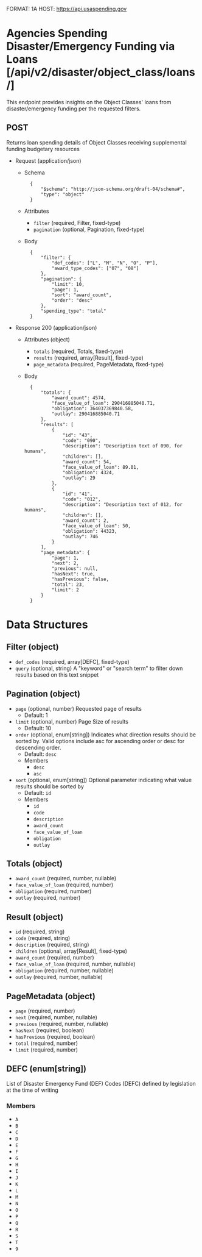 FORMAT: 1A
HOST: https://api.usaspending.gov

# Agencies Spending Disaster/Emergency Funding via Loans [/api/v2/disaster/object_class/loans/]

This endpoint provides insights on the Object Classes' loans from disaster/emergency funding per the requested filters.

## POST

Returns loan spending details of Object Classes receiving supplemental funding budgetary resources

+ Request (application/json)
    + Schema

            {
                "$schema": "http://json-schema.org/draft-04/schema#",
                "type": "object"
            }

    + Attributes
        + `filter` (required, Filter, fixed-type)
        + `pagination` (optional, Pagination, fixed-type)
    + Body


            {
                "filter": {
                    "def_codes": ["L", "M", "N", "O", "P"],
                    "award_type_codes": ["07", "08"]
                },
                "pagination": {
                    "limit": 10,
                    "page": 1,
                    "sort": "award_count",
                    "order": "desc"
                },
                "spending_type": "total"
            }

+ Response 200 (application/json)
    + Attributes (object)
        + `totals` (required, Totals, fixed-type)
        + `results` (required, array[Result], fixed-type)
        + `page_metadata` (required, PageMetadata, fixed-type)

    + Body


            {
                "totals": {
                    "award_count": 4574,
                    "face_value_of_loan": 290416885040.71,
                    "obligation": 364037369840.58,
                    "outlay": 290416885040.71
                },
                "results": [
                    {
                        "id": "43",
                        "code": "090",
                        "description": "Description text of 090, for humans",
                        "children": [],
                        "award_count": 54,
                        "face_value_of_loan": 89.01,
                        "obligation": 4324,
                        "outlay": 29
                    },
                    {
                        "id": "41",
                        "code": "012",
                        "description": "Description text of 012, for humans",
                        "children": [],
                        "award_count": 2,
                        "face_value_of_loan": 50,
                        "obligation": 44323,
                        "outlay": 746
                    }
                ],
                "page_metadata": {
                    "page": 1,
                    "next": 2,
                    "previous": null,
                    "hasNext": true,
                    "hasPrevious": false,
                    "total": 23,
                    "limit": 2
                }
            }

# Data Structures

## Filter (object)
+ `def_codes` (required, array[DEFC], fixed-type)
+ `query` (optional, string)
    A "keyword" or "search term" to filter down results based on this text snippet

## Pagination (object)
+ `page` (optional, number)
    Requested page of results
    + Default: 1
+ `limit` (optional, number)
    Page Size of results
    + Default: 10
+ `order` (optional, enum[string])
    Indicates what direction results should be sorted by. Valid options include asc for ascending order or desc for descending order.
    + Default: `desc`
    + Members
        + `desc`
        + `asc`
+ `sort` (optional, enum[string])
    Optional parameter indicating what value results should be sorted by
    + Default: `id`
    + Members
        + `id`
        + `code`
        + `description`
        + `award_count`
        + `face_value_of_loan`
        + `obligation`
        + `outlay`

## Totals (object)
+ `award_count` (required, number, nullable)
+ `face_value_of_loan` (required, number)
+ `obligation` (required, number)
+ `outlay` (required, number)

## Result (object)
+ `id` (required, string)
+ `code` (required, string)
+ `description` (required, string)
+ `children` (optional, array[Result], fixed-type)
+ `award_count` (required, number)
+ `face_value_of_loan` (required, number, nullable)
+ `obligation` (required, number, nullable)
+ `outlay` (required, number, nullable)

## PageMetadata (object)
+ `page` (required, number)
+ `next` (required, number, nullable)
+ `previous` (required, number, nullable)
+ `hasNext` (required, boolean)
+ `hasPrevious` (required, boolean)
+ `total` (required, number)
+ `limit` (required, number)

## DEFC (enum[string])
List of Disaster Emergency Fund (DEF) Codes (DEFC) defined by legislation at the time of writing

### Members
+ `A`
+ `B`
+ `C`
+ `D`
+ `E`
+ `F`
+ `G`
+ `H`
+ `I`
+ `J`
+ `K`
+ `L`
+ `M`
+ `N`
+ `O`
+ `P`
+ `Q`
+ `R`
+ `S`
+ `T`
+ `9`
